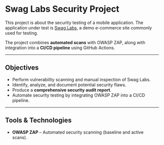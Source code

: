 # Swag Labs Security Project

This project is about the security testing of a mobile application. 
The application under test is [Swag Labs](https://www.saucedemo.com/), a demo e-commerce site commonly used for testing.

The project combines **automated scans** with OWASP ZAP, along with integration into a **CI/CD pipeline** using GitHub Actions.

---

## Objectives

- Perform vulnerability scanning and manual inspection of Swag Labs.
- Identify, analyze, and document potential security flaws.
- Produce a **comprehensive security audit report**.
- Automate security testing by integrating OWASP ZAP into a CI/CD pipeline.

---

## Tools & Technologies

- **OWASP ZAP** – Automated security scanning (baseline and active scans).

